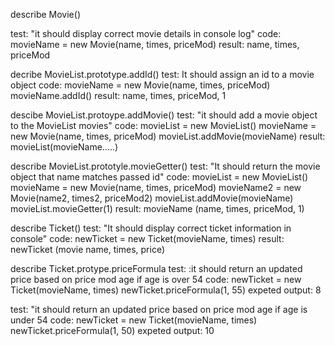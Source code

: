 describe Movie()

test: "it should display correct movie details in console log"
code: movieName = new Movie(name, times, priceMod)
result: name, times, priceMod

decribe MovieList.prototype.addId()
test: It should assign an id to a movie object
code: movieName = new Movie(name, times, priceMod)
      movieName.addId()
result: name, times, priceMod, 1

descibe MovieList.protoype.addMovie()
test: "it should add a movie object to the MovieList movies"
code: movieList = new MovieList()
      movieName = new Movie(name, times, priceMod)
      movieList.addMovie(movieName)
result: movieList(movieName.....)

describe MovieList.prototyle.movieGetter()
test: "It should return the movie object that name matches passed id"
code: movieList = new MovieList()
      movieName = new Movie(name, times, priceMod)
      movieName2 = new Movie(name2, times2, priceMod2)
      movieList.addMovie(movieName)
      movieList.movieGetter(1)
result: movieName (name, times, priceMod, 1)

describe Ticket()
test: "It should display correct ticket information in console"
code: newTicket = new Ticket(movieName, times)
result: newTicket (movie name, times, price)

describe Ticket.protype.priceFormula
test: :it should return an updated price based on price mod age if age is over 54
code: newTicket = new Ticket(movieName, times)
      newTicket.priceFormula(1, 55)
expeted output: 8

test: "it should return an updated price based on price mod age if age is under 54
code: newTicket = new Ticket(movieName, times)
      newTicket.priceFormula(1, 50)
expeted output: 10